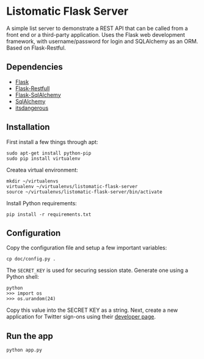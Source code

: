# Listomatic Flask Server

A simple list server to demonstrate a REST API that can be called from
a front end or a third-party application. Uses the Flask web
development framework, with username/password for login and SQLAlchemy
as an ORM. Based on Flask-Restful.

## Dependencies

- [Flask](http://flask.pocoo.org/)
- [Flask-Restfull](http://flask-restful.readthedocs.org/en/latest/)
- [Flask-SqlAlchemy](http://pythonhosted.org/Flask-SQLAlchemy/)
- [SqlAlchemy](http://www.sqlalchemy.org/)
- [itsdangerous](https://pypi.python.org/pypi/itsdangerous)

## Installation

First install a few things through apt:

```
sudo apt-get install python-pip
sudo pip install virtualenv
```

Createa virtual environment:

```
mkdir ~/virtualenvs
virtualenv ~/virtualenvs/listomatic-flask-server
source ~/virtualenvs/listomatic-flask-server/bin/activate
```

Install Python requirements:

```
pip install -r requirements.txt
```

## Configuration

Copy the configuration file and setup a few important variables:

```
cp doc/config.py .
```

The `SECRET_KEY` is used for securing session state. Generate one
using a Python shell:

```
python
>>> import os
>>> os.urandom(24)
```

Copy this value into the SECRET KEY as a string. Next, create a new
application for Twitter sign-ons using their [developer
page](https://dev.twitter.com/apps).

## Run the app

```
python app.py
```
